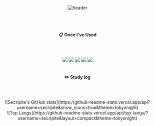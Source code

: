 <div align="center"> 

  ![header](https://capsule-render.vercel.app/api?type=slice&color=81A3D0&height=150&section=header&text=Secripite&fontColor=000000&fontSize=70&animation=fadeIn&fontAlignY=55&desc=%20&descAlignY=62&descAlign=62)

  <br/>
  <br/>
  
  ####  :clipboard: Once I've Used 
  #
  <br/>
  <img src="https://img.shields.io/badge/C-373737?style=for-the-badge&logo=C&logoColor=white">
  <img src="https://img.shields.io/badge/Python-3766AB?style=for-the-badge&logo=Python&logoColor=white">
  <img src="https://img.shields.io/badge/JAVA-007396?style=for-the-badge&logo=Java&logoColor=white">
  <img src="https://img.shields.io/badge/github-181717?style=for-the-badge&logo=github&logoColor=white">
  <img src="https://img.shields.io/badge/VSCode-007ACC?style=for-the-badge&logo=VisualStudioCode&logoColor=white">
 
  <br/>
  <br/>
 
  #### :pencil2: Study log
  # 
  <br/>
  ![Secripite's GitHub stats](https://github-readme-stats.vercel.app/api?username=secripite&show_icons=true&theme=tokyonight)

  <br/>
  ![Top Langs](https://github-readme-stats.vercel.app/api/top-langs/?username=secripite&layout=compact&theme=tokyonight)
  
</div>
